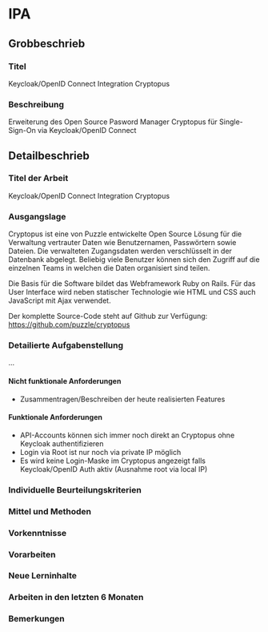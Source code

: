 # IPA

## Grobbeschrieb

### Titel

Keycloak/OpenID Connect Integration Cryptopus

### Beschreibung

Erweiterung des Open Source Pasword Manager Cryptopus für Single-Sign-On via Keycloak/OpenID Connect

## Detailbeschrieb

### Titel der Arbeit

Keycloak/OpenID Connect Integration Cryptopus

### Ausgangslage

Cryptopus ist eine von Puzzle entwickelte Open Source Lösung für die Verwaltung vertrauter Daten wie Benutzernamen, Passwörtern sowie Dateien. Die verwalteten Zugangsdaten werden verschlüsselt in der Datenbank abgelegt. Beliebig viele Benutzer können sich den Zugriff auf die einzelnen Teams in welchen die Daten organisiert sind teilen.

Die Basis für die Software bildet das Webframework Ruby on Rails. Für das User Interface wird neben statischer Technologie wie HTML und CSS auch JavaScript mit Ajax verwendet. 

Der komplette Source-Code steht auf Github zur Verfügung: https://github.com/puzzle/cryptopus

### Detailierte Aufgabenstellung

...

#### Nicht funktionale Anforderungen
* Zusammentragen/Beschreiben der heute realisierten Features

#### Funktionale Anforderungen
* API-Accounts können sich immer noch direkt an Cryptopus ohne Keycloak authentifizieren
* Login via Root ist nur noch via private IP möglich
* Es wird keine Login-Maske im Cryptopus angezeigt falls Keycloak/OpenID Auth aktiv (Ausnahme root via local IP)

### Individuelle Beurteilungskriterien

### Mittel und Methoden

### Vorkenntnisse

### Vorarbeiten

### Neue Lerninhalte

### Arbeiten in den letzten 6 Monaten

### Bemerkungen
